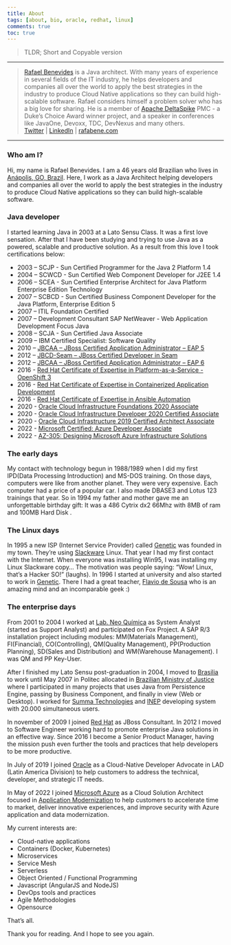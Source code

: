 ```yaml
---
title: About
tags: [about, bio, oracle, redhat, linux]
comments: true
toc: true
---
```


> TLDR; Short and Copyable version

---

> [Rafael Benevides](<(http://twitter.com/rafabene)>) is a Java architect.
> With many years of experience in several fields of the IT industry, he helps developers and companies all over the world to apply the best strategies in the industry to produce Cloud Native applications so they can build high-scalable software. Rafael considers himself a problem solver who has a big love for sharing.
> He is a member of [Apache DeltaSpike](http://deltaspike.apache.org) PMC - a Duke’s Choice Award winner project,
> and a speaker in conferences like JavaOne, Devoxx, TDC, DevNexus and many others.  
> [Twitter](http://twitter.com/rafabene)
> | [LinkedIn](https://www.linkedin.com/in/rafaelbenevides)
> | [rafabene.com](http://rafabene.com)

<hr>

### Who am I?

Hi, my name is Rafael Benevides. I am a 46 years old Brazilian who lives in [Anápolis, GO, Brazil](https://www.google.com/maps/place/Bras%C3%ADlia+-+Brasilia,+Federal+District/). Here, I work as a Java Architect helping developers and companies all over the world to apply the best strategies in the industry to produce Cloud Native applications so they can build high-scalable software.

### Java developer

I started learning Java in 2003 at a Lato Sensu Class. It was a first love sensation. After that I have been studying and trying to use Java as a powered, scalable and productive solution. As a result from this love I took certifications below:

- 2003 – SCJP - Sun Certified Programmer for the Java 2 Platform 1.4
- 2004 – SCWCD - Sun Certified Web Component Developer for J2EE 1.4
- 2006 – SCEA - Sun Certified Enterprise Architect for Java Platform Enterprise Edition Technology
- 2007 – SCBCD - Sun Certified Business Component Developer for the Java Platform, Enterprise Edition 5
- 2007 – ITIL Foundation Certified
- 2007 – Development Consultant SAP NetWeaver - Web Application Development Focus Java
- 2008 – SCJA - Sun Certified Java Associate
- 2009 – IBM Certified Specialist: Software Quality
- 2010 – [JBCAA – JBoss Certified Application Administrator – EAP 5](https://rhtapps.redhat.com/verify?certId=111-061-115)
- 2012 – [JBCD-Seam – JBoss Certified Developer in Seam](https://rhtapps.redhat.com/verify?certId=111-061-115)
- 2012 – [JBCAA – JBoss Certified Application Administrator – EAP 6](https://rhtapps.redhat.com/verify?certId=111-061-115)
- 2016 - [Red Hat Certificate of Expertise in Platform-as-a-Service - OpenShift 3](https://rhtapps.redhat.com/verify?certId=111-061-115)
- 2016 - [Red Hat Certificate of Expertise in Containerized Application Development](https://rhtapps.redhat.com/verify?certId=111-061-115)
- 2016 - [Red Hat Certificate of Expertise in Ansible Automation](https://rhtapps.redhat.com/verify?certId=111-061-115)
- 2020 - [Oracle Cloud Infrastructure Foundations 2020 Associate](https://www.credly.com/badges/06a2e71a-4e33-4091-a17e-d2af68935f0c)
- 2020 - [Oracle Cloud Infrastructure Developer 2020 Certified Associate](https://www.credly.com/badges/f56cb9cf-d61e-4567-ad31-6fde39d08403)
- 2020 - [Oracle Cloud Infrastructure 2019 Certified Architect Associate](https://www.credly.com/badges/e1e109ff-0d53-4f07-9485-e578673bae3a)
- 2022 - [Microsoft Certified: Azure Developer Associate](https://www.credly.com/earner/earned/badge/517b75cd-8492-4bea-a5f4-a34722506de5)
- 2022 - [AZ-305: Designing Microsoft Azure Infrastructure Solutions](https://www.credly.com/badges/50f04374-60fc-4ca9-a1a4-0707ac84294d)

### The early days

My contact with technology begun in 1988/1989 when I did my first IPD(Data Processing Introduction) and MS-DOS training. On those days, computers were like from another planet. They were very expensive. Each computer had a price of a popular car. I also made DBASE3 and Lotus 123 trainings that year. So in 1994 my father and mother gave me an unforgettable birthday gift: It was a 486 Cytrix dx2 66Mhz with 8MB of ram and 100MB Hard Disk .

### The Linux days

In 1995 a new ISP (Internet Service Provider) called [Genetic](http://www.genetic.com.br/) was founded in my town. They’re using [Slackware](http://www.slackware.com/) Linux. That year I had my first contact with the Internet. When everyone was installing Win95, I was installing my Linux Slackware copy… The motivation was people saying: “Wow! Linux, that’s a Hacker SO!” (laughs). In 1996 I started at university and also started to work in [Genetic](http://www.genetic.com.br/). There I had a great teacher, [Flavio de Sousa](http://flaviodesousa.com/) who is an amazing mind and an incomparable geek :)

### The enterprise days

From 2001 to 2004 I worked at [Lab. Neo Química](http://www.neoquimica.com.br/) as System Analyst (started as Support Analyst) and participated on Fox Project. A SAP R/3 installation project including modules: MM(Materials Management), FI(Financial), CO(Controlling), QM(Quality Management), PP(Production Planning), SD(Sales and Distribution) and WM(Warehouse Management). I was QM and PP Key-User.

After I finished my Lato Sensu post-graduation in 2004, I moved to [Brasilia](https://www.google.com/maps/place/Brasília+-+Federal+District,+Brazil/) to work until May 2007 in Politec allocated in [Brazilian Ministry of Justice](http://www.justica.gov.br/) where I participated in many projects that uses Java from Persistence Engine, passing by Business Component, and finally in view (Web or Desktop).
I worked for [Summa Technologies](http://www.summa-tech.com/) and [INEP](http://www.inep.gov.br/) developing system with 20.000 simultaneous users.

In november of 2009 I joined [Red Hat](http://www.redhat.com/en) as JBoss Consultant. In 2012 I moved to Software Engineer working hard to promote enterprise Java solutions in an effective way. Since 2016 I become a Senior Product Manager, having the mission push even further the tools and practices that help developers to be more productive.

In July of 2019 I joined [Oracle](http://www.oracle.com) as a Cloud-Native Developer Advocate in LAD (Latin America Division) to help customers to address the technical, developer, and strategic IT needs.

In May of 2022 I joined [Microsoft Azure](https://azure.microsoft.com/) as a Cloud Solution Architect focused in [Application Modernization](https://azure.microsoft.com/en-us/solutions/application-and-database-modernization/) to help customers to accelerate time to market, deliver innovative experiences, and improve security with Azure application and data modernization.

My current interests are:

- Cloud-native applications
- Containers (Docker, Kubernetes)
- Microservices
- Service Mesh
- Serverless
- Object Oriented / Functional Programming
- Javascript (AngularJS and NodeJS)
- DevOps tools and practices
- Agile Methodologies
- Opensource

That’s all.

Thank you for reading. And I hope to see you again.
